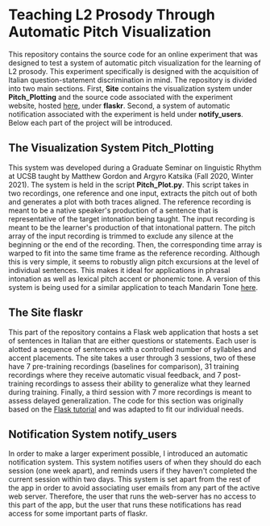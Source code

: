 # Teaching L2 Prosody Through Automatic Pitch Visualization

This repository contains the source code for an online experiment that was designed to test a system of automatic pitch visualization
for the learning of L2 prosody. This experiment specifically is designed with the acquisition of Italian question-statement
discrimination in mind. The repository is divided into two main sections. First, **Site** contains the visualization system under **Pitch_Plotting**
and the source code associated with the experiment website, hosted [here](https://prosody.delafuentealvarez.com), under **flaskr**.
Second, a system of automatic notification associated with the experiment is held under **notify_users**.
Below each part of the project will be introduced.

## The Visualization System **Pitch_Plotting**

This system was developed during a Graduate Seminar on linguistic Rhythm at UCSB taught by Matthew Gordon and Argyro Katsika (Fall 2020, Winter 2021).
The system is held in the script **Pitch_Plot.py**. This script takes in two recordings, one reference and one input,
extracts the pitch out of both and generates a plot with both traces aligned. The reference recording is meant to be 
a native speaker's production of a sentence that is representative of the target intonation being taught. The input recording 
is meant to be the learner's production of that intonational pattern. The pitch array of the input recording is trimmed to exclude
any silence at the beginning or the end of the recording. Then, the corresponding time array is warped to fit into the same time frame
as the reference recording. Although this is very simple, it seems to robustly align pitch excursions at the level of individual sentences. 
This makes it ideal for applications in phrasal intonation as well as lexical pitch accent or phonemic tone. A version of this system is being 
used for a similar application to teach Mandarin Tone [here](https://pitchperfect.training).

## The Site **flaskr**

This part of the repository contains a Flask web application that hosts a set of sentences in Italian that are either questions or statements.
Each user is alotted a sequence of sentences with a controlled number of syllables and accent placements. The site takes a user through 3 sessions,
two of these have 7 pre-training recordings (baselines for comparison), 31 training recordings where they receive automatic visual feedback,
and 7 post-training recordings to assess their ability to generalize what they learned during training. Finally, a third session with 7 more
recordings is meant to assess delayed generalization. The code for this section was originally based on the [Flask tutorial](https://flask.palletsprojects.com/en/2.0.x/tutorial/index.html)
and was adapted to fit our individual needs.

## Notification System **notify_users**

In order to make a larger experiment possible, I introduced an automatic notification system. This system notifies users of when they should do each session 
(one week apart), and reminds users if they haven't completed the current session within two days. This system is set apart from the rest of the app in order to 
avoid associating user emails from any part of the active web server. Therefore, the user that runs the web-server has no access to this part of the app, but the 
user that runs these notifications has read access for some important parts of flaskr.
